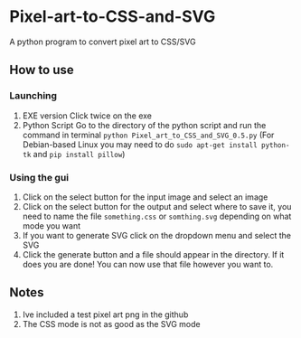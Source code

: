# Pixel-art-to-CSS-and-SVG
A python program to convert pixel art to CSS/SVG

## How to use
### Launching
  1. EXE version
    Click twice on the exe
  2. Python Script
     Go to the directory of the python script and run the command in terminal ``python Pixel_art_to_CSS_and_SVG_0.5.py``
     (For Debian-based Linux you may need to do ``sudo apt-get install python-tk`` and ``pip install pillow``)
### Using the gui
  1. Click on the select button for the input image and select an image
  2. Click on the select button for the output and select where to save it, you need to name the file ``something.css`` or ``somthing.svg`` depending on what mode you want
  3. If you want to generate SVG click on the dropdown menu and select the SVG
  4. Click the generate button and a file should appear in the directory. If it does you are done! You can now use that file however you want to.

## Notes
  1. Ive included a test pixel art png in the github
  2. The CSS mode is not as good as the SVG mode
